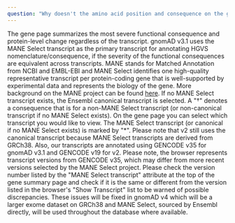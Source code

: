 ```yaml
---
question: "Why doesn't the amino acid position and consequence on the gene page match what I expect for my transcript and how does gnomAD choose which transcript to use for annotating variants?"
---
```


The gene page summarizes the most severe functional consequence and protein-level change regardless of the transcript. gnomAD v3.1 uses the MANE Select transcript as the primary transcript for annotating HGVS nomenclature/consequence, if the severity of the functional consequences are equivalent across transcripts. MANE stands for Matched Annotation from NCBI and EMBL-EBI and MANE Select identifies one high-quality representative transcript per protein-coding gene that is well-supported by experimental data and represents the biology of the gene. More background on the MANE project can be found [here](https://www.ncbi.nlm.nih.gov/refseq/MANE/). If no MANE Select transcript exists, the Ensembl canonical transcript is selected. A "†" denotes a consequence that is for a non-MANE Select transcript (or non-canonical transcript if no MANE Select exists). On the gene page you can select which transcript you would like to view. The MANE Select transcript (or canonical if no MANE Select exists) is marked by "\*". Please note that v2 still uses the canonical transcript because MANE Select transcripts are derived from GRCh38. Also, our transcripts are annotated using GENCODE v35 for gnomAD v3.1 and GENCODE v19 for v2. Please note, the browser represents transcript versions from GENCODE v35, which may differ from more recent versions selected by the MANE Select project. Please check the version number listed by the "MANE Select transcript" attribute at the top of the gene summary page and check if it is the same or different from the version listed in the browser's "Show Transcript" list to be warned of possible discrepancies. These issues will be fixed in gnomAD v4 which will be a larger exome dataset on GRCh38 and MANE Select, sourced by Ensembl directly, will be used throughout the database where available.
